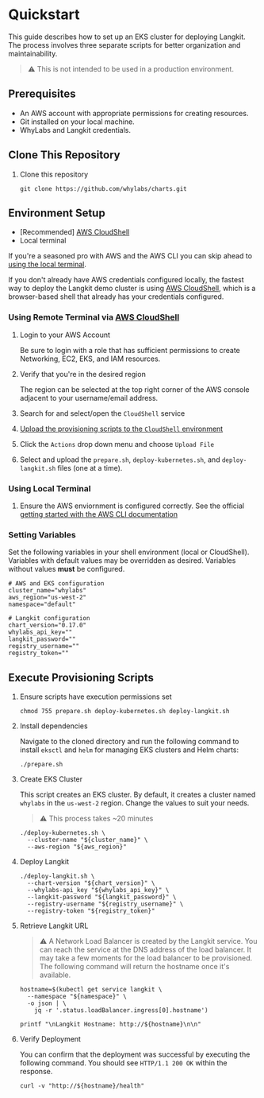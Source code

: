 # Quickstart

This guide describes how to set up an EKS cluster for deploying Langkit. The
process involves three separate scripts for better organization and
maintainability.

> :warning: This is not intended to be used in a production environment.

## Prerequisites

- An AWS account with appropriate permissions for creating resources.
- Git installed on your local machine.
- WhyLabs and Langkit credentials.

## Clone This Repository

1. Clone this repository

    ```shell
    git clone https://github.com/whylabs/charts.git
    ```

## Environment Setup

- [Recommended] [AWS CloudShell](https://aws.amazon.com/cloudshell/)
- Local terminal

If you're a seasoned pro with AWS and the AWS CLI you can skip ahead to
[using the local terminal](#using-local-terminal).

If you don't already have AWS credentials configured locally, the fastest way to
deploy the Langkit demo cluster is using
[AWS CloudShell](https://aws.amazon.com/cloudshell/), which is a browser-based
shell that already has your credentials configured.

### Using Remote Terminal via [AWS CloudShell](https://aws.amazon.com/cloudshell/)

1. Login to your AWS Account

    Be sure to login with a role that has sufficient permissions to create
    Networking, EC2, EKS, and IAM resources.

1. Verify that you're in the desired region 

    The region can be selected at the top right corner of the AWS console
    adjacent to your username/email address.

1. Search for and select/open the `CloudShell` service

1. [Upload the provisioning scripts to the `CloudShell` environment](https://docs.aws.amazon.com/cloudshell/latest/userguide/getting-started.html#folder-upload)

  1. Click the `Actions` drop down menu and choose `Upload File`
  1. Select and upload the `prepare.sh`, `deploy-kubernetes.sh`, and
  `deploy-langkit.sh` files (one at a time).

### Using Local Terminal

1. Ensure the AWS enviornment is configured correctly. See the official
[getting started with the AWS CLI documentation](https://docs.aws.amazon.com/cli/latest/userguide/cli-chap-getting-started.html)

### Setting Variables

Set the following variables in your shell environment (local or CloudShell).
Variables with default values may be overridden as desired. Variables without
values **must** be configured.

```shell
# AWS and EKS configuration
cluster_name="whylabs"
aws_region="us-west-2"
namespace="default"

# Langkit configuration
chart_version="0.17.0"
whylabs_api_key=""
langkit_password=""
registry_username=""
registry_token=""
```

## Execute Provisioning Scripts

1. Ensure scripts have execution permissions set

    ```shell
    chmod 755 prepare.sh deploy-kubernetes.sh deploy-langkit.sh
    ```

1. Install dependencies

    Navigate to the cloned directory and run the following command to install
    `eksctl` and `helm` for managing EKS clusters and Helm charts:

    ```shell
    ./prepare.sh
    ```

1. Create EKS Cluster
    
    This script creates an EKS cluster. By default, it creates a cluster named
    `whylabs` in the `us-west-2` region. Change the values to suit your needs.

    > :warning: This process takes ~20 minutes

    ```shell
    ./deploy-kubernetes.sh \
      --cluster-name "${cluster_name}" \
      --aws-region "${aws_region}"
    ```

1. Deploy Langkit

    ```shell
    ./deploy-langkit.sh \
      --chart-version "${chart_version}" \
      --whylabs-api_key "${whylabs_api_key}" \
      --langkit-password "${langkit_password}" \
      --registry-username "${registry_username}" \
      --registry-token "${registry_token}"
    ```

1. Retrieve Langkit URL

    > :warning: A Network Load Balancer is created by the Langkit service. You
    > can reach the service at the DNS address of the load balancer. It may take
    > a few moments for the load balancer to be provisioned. The following
    > command will return the hostname once it's available. 

    ```shell
    hostname=$(kubectl get service langkit \
      --namespace "${namespace}" \
      -o json | \
        jq -r '.status.loadBalancer.ingress[0].hostname')

    printf "\nLangkit Hostname: http://${hostname}\n\n"
    ```

1. Verify Deployment

    You can confirm that the deployment was successful by executing the
    following command. You should see `HTTP/1.1 200 OK` within the response.

    ```shell
    curl -v "http://${hostname}/health"
    ```
